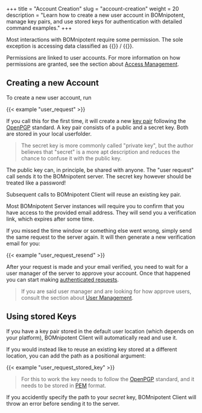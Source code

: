 +++
title = "Account Creation"
slug = "account-creation"
weight = 20
description = "Learn how to create a new user account in BOMnipotent, manage key pairs, and use stored keys for authentication with detailed command examples."
+++

Most interactions with BOMnipotent require some permission. The sole exception is accessing data classified as {{<tlp-white>}} / {{<tlp-clear>}}.

Permissions are linked to user accounts. For more information on how permissions are granted, see the section about [Access Management](/client/manager/access-management/).

## Creating a new Account

To create a new user account, run

{{< example "user_request" >}}

If you call this for the first time, it will create a new [key pair](https://en.wikipedia.org/wiki/Public-key_cryptography) following the [OpenPGP](/integration/open-pgp/) standard. A key pair consists of a public and a secret key. Both are stored in your local userfolder.

> The secret key is more commonly called "private key", but the author believes that "secret" is a more apt description and reduces the chance to confuse it with the public key.

The public key can, in principle, be shared with anyone. The "user request" call sends it to the BOMnipotent server. The secret key however should be treated like a password!

Subsequent calls to BOMnipotent Client will reuse an existing key pair.

Most BOMnipotent Server instances will require you to confirm that you have access to the provided email address. They will send you a verification link, which expires after some time.

If you missed the time window or something else went wrong, simply send the same request to the server again. It will then generate a new verification email for you:

{{< example "user_request_resend" >}}

After your request is made and your email verified, you need to wait for a user manager of the server to approve your account. Once that happened you can start making [authenticated requests](/client/basics/authenticating/).

> If you are said user manager and are looking for how approve users, consult the section about [User Management](/client/manager/access-management/user-management/).

## Using stored Keys

If you have a key pair stored in the default user location (which depends on your platform), BOMnipotent Client will automatically read and use it.

If you would instead like to reuse an existing key stored at a different location, you can add the path as a positional argument:

{{< example "user_request_stored_key" >}}

> For this to work the key needs to follow the [OpenPGP](/integration/open-pgp/) standard, and it needs to be stored in [PEM](https://en.wikipedia.org/wiki/Privacy-Enhanced_Mail) format.

If you accidently specify the path to your *secret* key, BOMnipotent Client will throw an error before sending it to the server.
